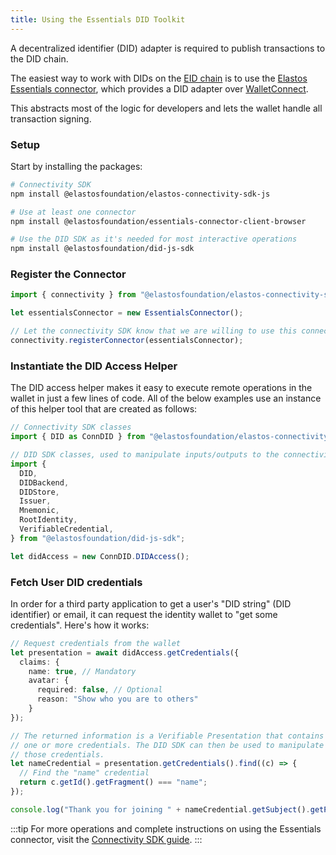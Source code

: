 ```yaml
---
title: Using the Essentials DID Toolkit
---
```


A decentralized identifier (DID) adapter is required to publish transactions to the DID chain.

The easiest way to work with DIDs on the [EID chain](/learn/sidechains/eid) is to use the [Elastos Essentials connector](/sdk/general/connectivity/guides/setup), which provides a DID adapter over [WalletConnect](https://walletconnect.com/).

This abstracts most of the logic for developers and lets the wallet handle all transaction signing.

### Setup

Start by installing the packages:

```bash
# Connectivity SDK
npm install @elastosfoundation/elastos-connectivity-sdk-js

# Use at least one connector
npm install @elastosfoundation/essentials-connector-client-browser

# Use the DID SDK as it's needed for most interactive operations
npm install @elastosfoundation/did-js-sdk
```

### Register the Connector

```ts
import { connectivity } from "@elastosfoundation/elastos-connectivity-sdk-js";

let essentialsConnector = new EssentialsConnector();

// Let the connectivity SDK know that we are willing to use this connector.
connectivity.registerConnector(essentialsConnector);
```

### Instantiate the DID Access Helper

The DID access helper makes it easy to execute remote operations in the wallet in just a few lines of code. All of the below examples use an instance of this helper tool that are created as follows:

```ts
// Connectivity SDK classes
import { DID as ConnDID } from "@elastosfoundation/elastos-connectivity-sdk-js";

// DID SDK classes, used to manipulate inputs/outputs to the connectivity SDK
import {
  DID,
  DIDBackend,
  DIDStore,
  Issuer,
  Mnemonic,
  RootIdentity,
  VerifiableCredential,
} from "@elastosfoundation/did-js-sdk";

let didAccess = new ConnDID.DIDAccess();
```

### Fetch User DID credentials

In order for a third party application to get a user's "DID string" (DID identifier) or email, it can request the identity wallet to "get some credentials". Here's how it works:

```ts
// Request credentials from the wallet
let presentation = await didAccess.getCredentials({
  claims: {
    name: true, // Mandatory
    avatar: {
      required: false, // Optional
      reason: "Show who you are to others"
    }
});

// The returned information is a Verifiable Presentation that contains
// one or more credentials. The DID SDK can then be used to manipulate
// those credentials.
let nameCredential = presentation.getCredentials().find((c) => {
  // Find the "name" credential
  return c.getId().getFragment() === "name";
});

console.log("Thank you for joining " + nameCredential.getSubject().getProperty("name"));
```

:::tip
For more operations and complete instructions on using the Essentials connector, visit the [Connectivity SDK guide](/sdk/general/connectivity/guides/setup).
:::
